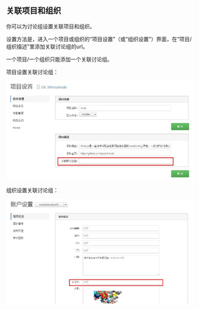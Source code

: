 ## 关联项目和组织

你可以为讨论组设置关联项目和组织。

设置方法是，进入一个项目或组织的“项目设置”（或“组织设置”）界面，在“项目/组织描述”里添加关联讨论组的url。

一个项目/一个组织只能添加一个关联讨论组。

项目设置关联讨论组：

![](images/FAQ_9_11_1.jpg) 

组织设置关联讨论组：

![](images/FAQ_9_11_2.jpg)  

